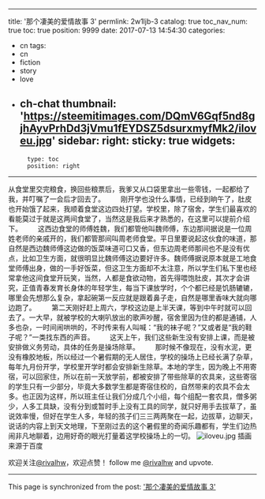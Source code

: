 
---
title: '那个凄美的爱情故事 3'
permlink: 2w1ljb-3
catalog: true
toc_nav_num: true
toc: true
position: 9999
date: 2017-07-13 14:54:30
categories:
- cn
tags:
- cn
- fiction
- story
- love
- ch-chat
thumbnail: 'https://steemitimages.com/DQmV6Gqf5nd8gjhAyvPrhDd3jVmu1fEYDSZ5dsurxmyfMk2/iloveu.jpg'
sidebar:
    right:
        sticky: true
widgets:
    -
        type: toc
        position: right
---


从食堂里交完粮食，换回些粮票后，我爹又从口袋里拿出一些零钱，一起都给了我，并叮嘱了一会后才回去了。
　　刚开学也没什么事情，已经到晌午了，肚皮也开始饿了起来，我顺着食堂这边四处打望。学校里，除了宿舍，学生们最喜欢的看能莫过于就是这两间食堂了，当然这是我后来才熟悉的，在这里可以提前介绍下。
　　这西边食堂的师傅姓魏，我们都管他叫魏师傅，东边那间据说是一位周姓老师的亲戚开的，我们都管那间叫周老师食堂。平日里要说起这伙食的味道，那自然是西边魏师傅这边做的饭菜味道可口又香，但东边周老师那间也不是没有优点，比如卫生方面，就很明显比魏师傅这边要好许多。魏师傅据说原本就是工地食堂师傅出身，做的一手好饭菜，但这卫生方面却不太注意，所以学生们私下里也经常拿他这间食堂开玩笑，当然，人都是食欲动物，首先得喂饱肚皮，其次才会讲究，正值青春发育长身体的年轻学生，每当下课放学时，个个都已经是饥肠辘辘，哪里会先想那么复杂，拿起碗第一反应就是跟着鼻子走，自然是哪里香味大就向哪边跑了。
　　第二天刚好赶上周六，学校这边是上半天课，等到中午时就可以回去了。一大早，就被学校的大喇叭放出的歌声吵醒，宿舍里因为住的都是通铺，人多也杂，一时间闹哄哄的，不时传来有人叫喊：“我的袜子呢？”又或者是“我的鞋子呢？”一类找东西的声音。
　　这天上午，我们这些新生没有安排上课，而是被安排做义务劳动，具体的任务是操场除草。
　　那时候不像现在，没有水泥，更没有橡胶地板，所以经过一个暑假期的无人居住，学校的操场上已经长满了杂草，每年九月份开学，学校里开学时都会安排新生除草。本地的学生，因为晚上不用寄宿，可以回家住，所以在前一天放学前，都被安排了带些除草的农具来，这些寄宿的学生只有一少部分，毕竟大多数学生都是寄宿住校的，自然带来的农具不会太多。也正因为这样，所以班主任让我们分成几个小组，每个组配一套农具，僧多粥少，人多工具缺，没有分到或暂时手上没有工具的同学，就只好用手去拔草了，虽说效率慢，但好在学生人多，年轻的孩子们三三两两聚在一起，边拔草，边聊天，说话的内容上到天文地理，下至刚过去的这个暑假里的奇闻乐趣都有，学生们边热闹非凡地聊着，边用好奇的眼光打量着这学校操场上的一切。
![iloveu.jpg](https://steemitimages.com/DQmV6Gqf5nd8gjhAyvPrhDd3jVmu1fEYDSZ5dsurxmyfMk2/iloveu.jpg)
插画来源于百度

欢迎关注<a href="https://steemit.com/@rivalhw">@rivalhw</a>，欢迎点赞！
follow me <a href="https://steemit.com/@rivalhw">@rivalhw</a>  and upvote.

- - -

This page is synchronized from the post: ['那个凄美的爱情故事 3'](https://steemit.com/@rivalhw/2w1ljb-3)
